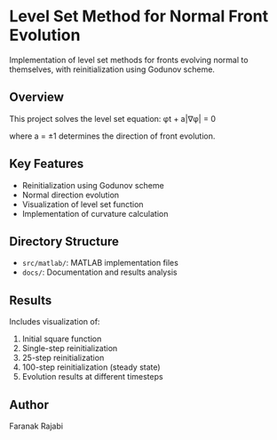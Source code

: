 # Level Set Method for Normal Front Evolution

Implementation of level set methods for fronts evolving normal to themselves, with reinitialization using Godunov scheme.

## Overview
This project solves the level set equation:
φt + a|∇φ| = 0

where a = ±1 determines the direction of front evolution.

## Key Features
- Reinitialization using Godunov scheme
- Normal direction evolution
- Visualization of level set function
- Implementation of curvature calculation

## Directory Structure
- `src/matlab/`: MATLAB implementation files
- `docs/`: Documentation and results analysis

## Results
Includes visualization of:
1. Initial square function
2. Single-step reinitialization
3. 25-step reinitialization
4. 100-step reinitialization (steady state)
5. Evolution results at different timesteps

## Author
Faranak Rajabi  

